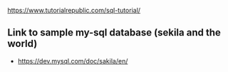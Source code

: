 https://www.tutorialrepublic.com/sql-tutorial/


## Link to sample my-sql database (sekila and the world)
- https://dev.mysql.com/doc/sakila/en/
